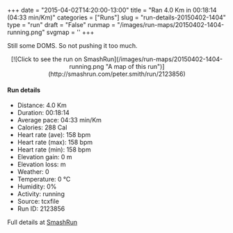 +++
date = "2015-04-02T14:20:00-13:00"
title = "Ran 4.0 Km in 00:18:14 (04:33 min/Km)"
categories = ["Runs"]
slug = "run-details-20150402-1404"
type = "run"
draft = "False"
runmap = "/images/run-maps/20150402-1404-running.png"
svgmap = '<polyline points="">'
+++

Still some DOMS. So not pushing it too much. 



<!--more-->

<center>
[![Click to see the run on SmashRun](/images/run-maps/20150402-1404-running.png "A map of this run")](http://smashrun.com/peter.smith/run/2123856)
</center>

#### Run details

* Distance: 4.0 Km
* Duration: 00:18:14
* Average pace: 04:33 min/Km
* Calories: 288 Cal
* Heart rate (ave): 158 bpm
* Heart rate (max): 158 bpm
* Heart rate (min): 158 bpm
* Elevation gain: 0 m
* Elevation loss:  m
* Weather: 0
* Temperature: 0 &deg;C
* Humidity: 0%
* Activity: running
* Source: tcxfile
* Run ID: 2123856

Full details at [SmashRun](http://smashrun.com/peter.smith/run/2123856)